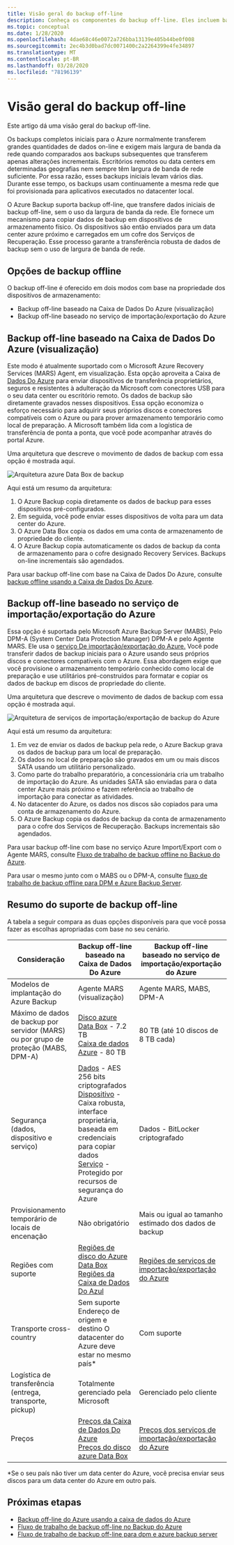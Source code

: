 ```yaml
---
title: Visão geral do backup off-line
description: Conheça os componentes do backup off-line. Eles incluem backup off-line baseado na Caixa de Dados Do Azure e backup off-line com base no serviço Azure Import/Export.
ms.topic: conceptual
ms.date: 1/28/2020
ms.openlocfilehash: 4dae68c46e0072a726bba13139e405b44be0f008
ms.sourcegitcommit: 2ec4b3d0bad7dc0071400c2a2264399e4fe34897
ms.translationtype: MT
ms.contentlocale: pt-BR
ms.lasthandoff: 03/28/2020
ms.locfileid: "78196139"
---
```

# <a name="overview-of-offline-backup"></a>Visão geral do backup off-line

Este artigo dá uma visão geral do backup off-line.

Os backups completos iniciais para o Azure normalmente transferem grandes quantidades de dados on-line e exigem mais largura de banda da rede quando comparados aos backups subsequentes que transferem apenas alterações incrementais. Escritórios remotos ou data centers em determinadas geografias nem sempre têm largura de banda de rede suficiente. Por essa razão, esses backups iniciais levam vários dias. Durante esse tempo, os backups usam continuamente a mesma rede que foi provisionada para aplicativos executados no datacenter local.

O Azure Backup suporta backup off-line, que transfere dados iniciais de backup off-line, sem o uso da largura de banda da rede. Ele fornece um mecanismo para copiar dados de backup em dispositivos de armazenamento físico. Os dispositivos são então enviados para um data center azure próximo e carregados em um cofre dos Serviços de Recuperação. Esse processo garante a transferência robusta de dados de backup sem o uso de largura de banda de rede.

## <a name="offline-backup-options"></a>Opções de backup offline

O backup off-line é oferecido em dois modos com base na propriedade dos dispositivos de armazenamento:

- Backup off-line baseado na Caixa de Dados Do Azure (visualização)
- Backup off-line baseado no serviço de importação/exportação do Azure

## <a name="offline-backup-based-on-azure-data-box-preview"></a>Backup off-line baseado na Caixa de Dados Do Azure (visualização)

Este modo é atualmente suportado com o Microsoft Azure Recovery Services (MARS) Agent, em visualização. Esta opção aproveita a Caixa de [Dados Do Azure](https://azure.microsoft.com/services/databox/) para enviar dispositivos de transferência proprietários, seguros e resistentes à adulteração da Microsoft com conectores USB para o seu data center ou escritório remoto. Os dados de backup são diretamente gravados nesses dispositivos. Essa opção economiza o esforço necessário para adquirir seus próprios discos e conectores compatíveis com o Azure ou para prover armazenamento temporário como local de preparação. A Microsoft também lida com a logística de transferência de ponta a ponta, que você pode acompanhar através do portal Azure. 

Uma arquitetura que descreve o movimento de dados de backup com essa opção é mostrada aqui.

![Arquitetura azure Data Box de backup](./media/offline-backup-overview/azure-backup-databox-architecture.png)

Aqui está um resumo da arquitetura:

1. O Azure Backup copia diretamente os dados de backup para esses dispositivos pré-configurados.
2. Em seguida, você pode enviar esses dispositivos de volta para um data center do Azure.
3. O Azure Data Box copia os dados em uma conta de armazenamento de propriedade do cliente.
4. O Azure Backup copia automaticamente os dados de backup da conta de armazenamento para o cofre designado Recovery Services. Backups on-line incrementais são agendados.

Para usar backup off-line com base na Caixa de Dados Do Azure, consulte [backup offline usando a Caixa de Dados Do Azure](offline-backup-azure-data-box.md).

## <a name="offline-backup-based-on-the-azure-importexport-service"></a>Backup off-line baseado no serviço de importação/exportação do Azure

Essa opção é suportada pelo Microsoft Azure Backup Server (MABS), Pelo DPM-A (System Center Data Protection Manager) DPM-A e pelo Agente MARS. Ele usa o [serviço De importação/exportação do Azure.](https://docs.microsoft.com/azure/storage/common/storage-import-export-service) Você pode transferir dados de backup iniciais para o Azure usando seus próprios discos e conectores compatíveis com o Azure. Essa abordagem exige que você provisione o armazenamento temporário conhecido como local de preparação e use utilitários pré-construídos para formatar e copiar os dados de backup em discos de propriedade do cliente. 

Uma arquitetura que descreve o movimento de dados de backup com essa opção é mostrada aqui.

![Arquitetura de serviços de importação/exportação de backup do Azure](./media/offline-backup-overview/azure-backup-import-export.png)

Aqui está um resumo da arquitetura:

1. Em vez de enviar os dados de backup pela rede, o Azure Backup grava os dados de backup para um local de preparação.
2. Os dados no local de preparação são gravados em um ou mais discos SATA usando um utilitário personalizado.
3. Como parte do trabalho preparatório, a concessionária cria um trabalho de importação do Azure. As unidades SATA são enviadas para o data center Azure mais próximo e fazem referência ao trabalho de importação para conectar as atividades.
4. No datacenter do Azure, os dados nos discos são copiados para uma conta de armazenamento do Azure.
5. O Azure Backup copia os dados de backup da conta de armazenamento para o cofre dos Serviços de Recuperação. Backups incrementais são agendados.

Para usar backup off-line com base no serviço Azure Import/Export com o Agente MARS, consulte [Fluxo de trabalho de backup offline no Backup do Azure](https://docs.microsoft.com/azure/backup/backup-azure-backup-import-export).

Para usar o mesmo junto com o MABS ou o DPM-A, consulte [fluxo de trabalho de backup offline para DPM e Azure Backup Server](https://docs.microsoft.com/azure/backup/backup-azure-backup-server-import-export-).

## <a name="offline-backup-support-summary"></a>Resumo do suporte de backup off-line

A tabela a seguir compara as duas opções disponíveis para que você possa fazer as escolhas apropriadas com base no seu cenário.

| **Consideração**                                            | **Backup off-line baseado na Caixa de Dados Do Azure**                     | **Backup off-line baseado no serviço de importação/exportação do Azure**                |
| ------------------------------------------------------------ | ------------------------------------------------------------ | ------------------------------------------------------------ |
| Modelos de implantação do Azure Backup                              | Agente MARS (visualização)                                              | Agente MARS, MABS, DPM-A                                           |
| Máximo de dados de backup por servidor (MARS) ou por grupo de proteção (MABS, DPM-A) | [Disco azure Data Box](https://docs.microsoft.com/azure/databox/data-box-disk-overview) - 7.2 TB <br> [Caixa de dados Azure](https://docs.microsoft.com/azure/databox/data-box-overview) - 80 TB       | 80 TB (até 10 discos de 8 TB cada)                          |
| Segurança (dados, dispositivo e serviço)                           | [Dados](https://docs.microsoft.com/azure/databox/data-box-security#data-box-data-protection) - AES 256 bits criptografados <br> [Dispositivo](https://docs.microsoft.com/azure/databox/data-box-security#data-box-device-protection) - Caixa robusta, interface proprietária, baseada em credenciais para copiar dados <br> [Serviço](https://docs.microsoft.com/azure/databox/data-box-security#data-box-service-protection) - Protegido por recursos de segurança do Azure | Dados - BitLocker criptografado                                 |
| Provisionamento temporário de locais de encenação                     | Não obrigatório                                                | Mais ou igual ao tamanho estimado dos dados de backup        |
| Regiões com suporte                                           | [Regiões de disco do Azure Data Box](https://docs.microsoft.com/azure/databox/data-box-disk-overview#region-availability) <br> [Regiões da Caixa de Dados Do Azul](https://docs.microsoft.com/azure/databox/data-box-disk-overview#region-availability) | [Regiões de serviços de importação/exportação do Azure](https://docs.microsoft.com/azure/storage/common/storage-import-export-service#region-availability) |
| Transporte cross-country                                     | Sem suporte  <br>    Endereço de origem e destino O datacenter do Azure deve estar no mesmo país* | Com suporte                                                    |
| Logística de transferência (entrega, transporte, pickup)           | Totalmente gerenciado pela Microsoft                                     | Gerenciado pelo cliente                                            |
| Preços                                                      | [Preços da Caixa de Dados Do Azure](https://azure.microsoft.com/pricing/details/databox/) <br> [Preços do disco azure Data Box](https://azure.microsoft.com/pricing/details/databox/disk/) | [Preços dos serviços de importação/exportação do Azure](https://azure.microsoft.com/pricing/details/storage-import-export/) |

*Se o seu país não tiver um data center do Azure, você precisa enviar seus discos para um data center do Azure em outro país.

## <a name="next-steps"></a>Próximas etapas

* [Backup off-line do Azure usando a caixa de dados do Azure](offline-backup-azure-data-box.md#backup-data-size-and-supported-data-box-skus)
* [Fluxo de trabalho de backup off-line no Backup do Azure](backup-azure-backup-import-export.md) 
* [Fluxo de trabalho de backup off-line para dpm e azure backup server](backup-azure-backup-server-import-export-.md)
